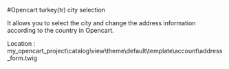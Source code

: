 #Opencart turkey(tr) city selection

It allows you to select the city and change the address information according to the country in Opencart.

Location : my_opencart_project\catalog\view\theme\default\template\account\address_form.twig

